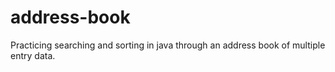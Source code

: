 # address-book
Practicing searching and sorting in java through an address book of multiple entry data.
